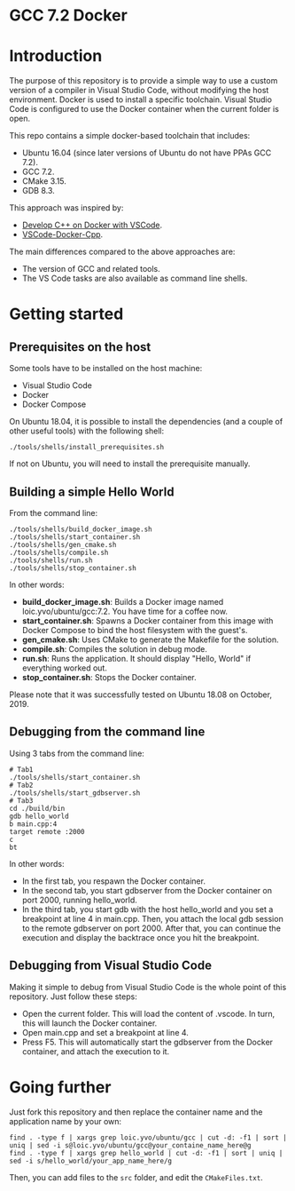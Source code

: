 # GCC 7.2 Docker

# Introduction

The purpose of this repository is to provide a simple way to use a custom version of a compiler in Visual Studio Code, without modifying the host environment. Docker is used to install a specific toolchain. Visual Studio Code is configured to use the Docker container when the current folder is open.

This repo contains a simple docker-based toolchain that includes:
* Ubuntu 16.04 (since later versions of Ubuntu do not have PPAs GCC 7.2).
* GCC 7.2.
* CMake 3.15.
* GDB 8.3.

This approach was inspired by:
* [Develop C++ on Docker with VSCode](https://medium.com/@aharon.amir/develop-c-on-docker-with-vscode-98fb85b818b2).
* [VSCode-Docker-Cpp](https://github.com/tttapa/VSCode-Docker-Cpp).

The main differences compared to the above approaches are:
* The version of GCC and related tools.
* The VS Code tasks are also available as command line shells.

# Getting started

## Prerequisites on the host

Some tools have to be installed on the host machine:
* Visual Studio Code
* Docker
* Docker Compose

On Ubuntu 18.04, it is possible to install the dependencies (and a couple of other useful tools) with the following shell:

```shell
./tools/shells/install_prerequisites.sh
```

If not on Ubuntu, you will need to install the prerequisite manually.

## Building a simple Hello World

From the command line:
```shell
./tools/shells/build_docker_image.sh
./tools/shells/start_container.sh
./tools/shells/gen_cmake.sh
./tools/shells/compile.sh
./tools/shells/run.sh
./tools/shells/stop_container.sh
```

In other words:
* **build_docker_image.sh**: Builds a Docker image named loic.yvo/ubuntu/gcc:7.2. You have time for a coffee now.
* **start_container.sh**: Spawns a Docker container from this image with Docker Compose to bind the host filesystem with the guest's.
* **gen_cmake.sh**: Uses CMake to generate the Makefile for the solution.
* **compile.sh**: Compiles the solution in debug mode.
* **run.sh**: Runs the application. It should display "Hello, World" if everything worked out.
* **stop_container.sh**: Stops the Docker container.

Please note that it was successfully tested on Ubuntu 18.08 on October, 2019.

## Debugging from the command line

Using 3 tabs from the command line:
```shell
# Tab1
./tools/shells/start_container.sh
# Tab2
./tools/shells/start_gdbserver.sh
# Tab3
cd ./build/bin
gdb hello_world
b main.cpp:4
target remote :2000
c
bt
```

In other words:
* In the first tab, you respawn the Docker container.
* In the second tab, you start gdbserver from the Docker container on port 2000, running hello_world.
* In the third tab, you start gdb with the host hello_world and you set a breakpoint at line 4 in main.cpp. Then, you attach the local gdb session to the remote gdbserver on port 2000. After that, you can continue the execution and display the backtrace once you hit the breakpoint.

## Debugging from Visual Studio Code

Making it simple to debug from Visual Studio Code is the whole point of this repository. Just follow these steps:
* Open the current folder. This will load the content of .vscode. In turn, this will launch the Docker container.
* Open main.cpp and set a breakpoint at line 4.
* Press F5. This will automatically start the gdbserver from the Docker container, and attach the execution to it.

# Going further

Just fork this repository and then replace the container name and the application name by your own:
```shell
find . -type f | xargs grep loic.yvo/ubuntu/gcc | cut -d: -f1 | sort | uniq | sed -i s@loic.yvo/ubuntu/gcc@your_containe_name_here@g
find . -type f | xargs grep hello_world | cut -d: -f1 | sort | uniq | sed -i s/hello_world/your_app_name_here/g
```

Then, you can add files to the `src` folder, and edit the `CMakeFiles.txt`.